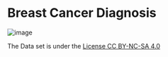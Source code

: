 # Breast Cancer Diagnosis

![image](https://user-images.githubusercontent.com/58489322/146718374-ef14a142-093a-4d16-9922-2323197bd03a.png)

The Data set is under the [License CC BY-NC-SA 4.0](https://creativecommons.org/licenses/by-nc-sa/4.0/)
